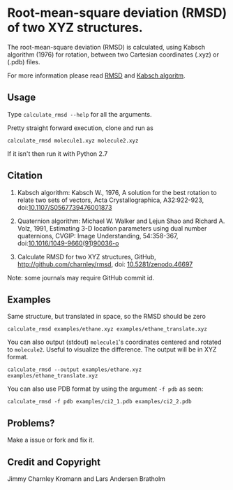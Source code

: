 
# Root-mean-square deviation (RMSD) of two XYZ structures.

The root-mean-square deviation (RMSD) is calculated, using Kabsch algorithm (1976) for
rotation, between two Cartesian coordinates (.xyz) or (.pdb) files.

For more information please read
[RMSD](http://en.wikipedia.org/wiki/Root-mean-square_deviation) and
[Kabsch algoritm](http://en.wikipedia.org/wiki/Kabsch_algorithm).

## Usage

Type `calculate_rmsd --help` for all the arguments.

Pretty straight forward execution, clone and run as

    calculate_rmsd molecule1.xyz molecule2.xyz

If it isn't then run it with Python 2.7

## Citation

1. Kabsch algorithm: Kabsch W., 1976, A solution for the best rotation to relate two sets of vectors, Acta Crystallographica, A32:922-923, doi:[10.1107/S0567739476001873](http://dx.doi.org/10.1107/S0567739476001873)

2. Quaternion algorithm: Michael W. Walker and Lejun Shao and Richard A. Volz, 1991, Estimating 3-D location parameters using dual number quaternions, CVGIP: Image Understanding, 54:358-367, doi:[10.1016/1049-9660(91)90036-o](http://dx.doi.org/10.1016/1049-9660\(91\)90036-o)

2. Calculate RMSD for two XYZ structures, GitHub, http://github.com/charnley/rmsd, doi: [10.5281/zenodo.46697](http://dx.doi.org/10.5281/zenodo.46697)

Note: some journals may require GitHub commit id.

## Examples

Same structure, but translated in space, so the RMSD should be zero

    calculate_rmsd examples/ethane.xyz examples/ethane_translate.xyz

You can also output (stdout) `molecule1`'s coordinates centered and rotated to
`molecule2`. Useful to visualize the difference. The output will be in XYZ
format.

    calculate_rmsd --output examples/ethane.xyz examples/ethane_translate.xyz

You can also use PDB format by using the argument `-f pdb` as seen:

    calculate_rmsd -f pdb examples/ci2_1.pdb examples/ci2_2.pdb


## Problems?

Make a issue or fork and fix it.


## Credit and Copyright

Jimmy Charnley Kromann and Lars Andersen Bratholm

